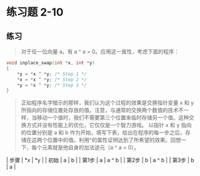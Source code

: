 # 练习题 2-10

## 练习

> 对于任一位向量 a，有 a ^ a = 0。应用这一属性，考虑下面的程序：

```c
void inplace_swap(int *x, int *y)
{
    *y = *x ^ *y; /* Step 1 */
    *x = *x ^ *y; /* Step 2 */
    *y = *x ^ *y; /* Step 3 */
}
```

> 正如程序名字暗示的那样，我们认为这个过程的效果是交换指针变量 x 和 y 所指向的存储位置处存放的值。注意，与通常的交换两个数值的技术不一样，当移动一个值时，我们不需要第三个位置来临时存储另一个值。这种交换方式并没有性能上的优化，它仅仅是一个智力游戏。
> 以指针 x 和 y 指向的位置分别是 a 和 b 作为开始，填写下表，给出在程序的每一步之后，存储在这两个位置中的值。利用^的属性证明达到了所希望的效果。回想一下，每个元素就是他自身的加法逆元（a ^ a = 0）。

| 步骤  | *x | *y    |
| 初始  | a  | b     |
| 第1步 | a  | a ^ b |
| 第2步 | b  | a ^ b |
| 第3步 | b  | a     |
